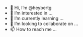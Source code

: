 - 👋 Hi, I’m @heybertg
- 👀 I’m interested in ...
- 🌱 I’m currently learning ...
- 💞️ I’m looking to collaborate on ...
- 📫 How to reach me ...

<!---
heybertg/heybertg is a ✨ special ✨ repository because its `README.md` (this file) appears on your GitHub profile.
You can click the Preview link to take a look at your changes.
--->
